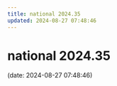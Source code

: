```yaml
---
title: national 2024.35
updated: 2024-08-27 07:48:46
---
```


# national 2024.35

(date: 2024-08-27 07:48:46)

